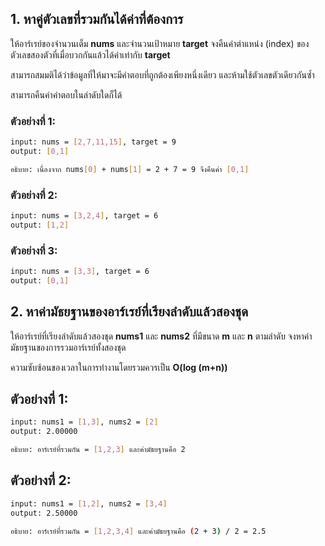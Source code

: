 ## 1. หาคู่ตัวเลขที่รวมกันได้ค่าที่ต้องการ

ให้อาร์เรย์ของจำนวนเต็ม **nums** และจำนวนเป้าหมาย **target** จงคืนค่าตำแหน่ง (index) ของตัวเลขสองตัวที่เมื่อบวกกันแล้วได้ค่าเท่ากับ **target**

สามารถสมมติได้ว่าข้อมูลที่ให้มาจะมีคำตอบที่ถูกต้องเพียงหนึ่งเดียว และห้ามใช้ตัวเลขตัวเดียวกันซ้ำ

สามารถคืนค่าคำตอบในลำดับใดก็ได้

### ตัวอย่างที่ 1:
```sh
input: nums = [2,7,11,15], target = 9
output: [0,1]

อธิบาย: เนื่องจาก nums[0] + nums[1] = 2 + 7 = 9 จึงคืนค่า [0,1]
```

### ตัวอย่างที่ 2:
```sh
input: nums = [3,2,4], target = 6
output: [1,2]
```

### ตัวอย่างที่ 3:
```sh
input: nums = [3,3], target = 6
output: [0,1]
```

## 2. หาค่ามัธยฐานของอาร์เรย์ที่เรียงลำดับแล้วสองชุด

ให้อาร์เรย์ที่เรียงลำดับแล้วสองชุด **nums1** และ **nums2** ที่มีขนาด **m** และ **n** ตามลำดับ จงหาค่ามัธยฐานของการรวมอาร์เรย์ทั้งสองชุด

ความซับซ้อนของเวลาในการทำงานโดยรวมควรเป็น **O(log (m+n))**

## ตัวอย่างที่ 1:
```sh
input: nums1 = [1,3], nums2 = [2]
output: 2.00000

อธิบาย: อาร์เรย์ที่รวมกัน = [1,2,3] และค่ามัธยฐานคือ 2
```

## ตัวอย่างที่ 2:
```sh
input: nums1 = [1,2], nums2 = [3,4]
output: 2.50000

อธิบาย: อาร์เรย์ที่รวมกัน = [1,2,3,4] และค่ามัธยฐานคือ (2 + 3) / 2 = 2.5
```